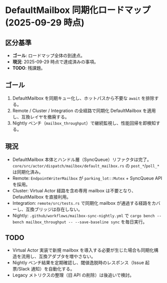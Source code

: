 # DefaultMailbox 同期化ロードマップ (2025-09-29 時点)

## 区分基準
- **ゴール**: ロードマップ全体の到達点。
- **現況**: 2025-09-29 時点で達成済みの事項。
- **TODO**: 残課題。

## ゴール
1. DefaultMailbox を同期キュー化し、ホットパスから不要な `await` を排除する。
2. Remote / Cluster / Integration の全経路で同期化 DefaultMailbox を適用し、互換レイヤを撤廃する。
3. Nightly ベンチ（`mailbox_throughput`）で継続監視し、性能回帰を即検知する。

## 現況
- DefaultMailbox 本体とハンドル層（SyncQueue）リファクタは完了。`core/src/actor/dispatch/mailbox/default_mailbox.rs` の `post_*`/`poll_*` は同期化済み。
- Remote: `EndpointWriterMailbox` が `parking_lot::Mutex` + SyncQueue API を採用。
- Cluster: Virtual Actor 経路を含め専用 mailbox は不要となり、DefaultMailbox を直接利用。
- Integration: `remote/src/tests.rs` で同期化 mailbox が通過する経路をカバーし、互換ブリッジは存在しない。
- Nightly: `.github/workflows/mailbox-sync-nightly.yml` で `cargo bench --bench mailbox_throughput -- --save-baseline sync` を毎日実行。

## TODO
- Virtual Actor 実装で新規 mailbox を導入する必要が生じた場合も同期化構造を流用し、互換アダプタを増やさない。
- Nightly ベンチ結果を定期確認し、閾値逸脱時のレスポンス（Issue 起票/Slack 通知）を自動化する。
- Legacy メトリクスの整理（旧 API の削除）は後追いで検討。

